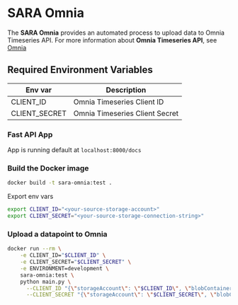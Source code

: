 # SARA Omnia

The **SARA Omnia** provides an automated process to upload data to Omnia Timeseries API. For more information about **Omnia Timeseries API**, see [Omnia](https://github.com/equinor/OmniaPlant)

## Required Environment Variables

| Env var       | Description                    |
| ------------- | ------------------------------ |
| CLIENT_ID     | Omnia Timeseries Client ID     |
| CLIENT_SECRET | Omnia Timeseries Client Secret |

### Fast API App

App is running default at `localhost:8000/docs`

### Build the Docker image

```bash
docker build -t sara-omnia:test .
```

Export env vars

```bash
export CLIENT_ID="<your-source-storage-account>"
export CLIENT_SECRET="<your-source-storage-connection-string>"
```

### Upload a datapoint to Omnia

```bash
docker run --rm \
    -e CLIENT_ID="$CLIENT_ID" \
    -e CLIENT_SECRET="$CLIENT_SECRET" \
    -e ENVIRONMENT=development \
    sara-omnia:test \
    python main.py \
      --CLIENT_ID "{\"storageAccount\": \"$CLIENT_ID\", \"blobContainer\": \"$BLOB_CONTAINER\", \"blobName\": \"apprentices.jpg\"}" \
      --CLIENT_SECRET "{\"storageAccount\": \"$CLIENT_SECRET\", \"blobContainer\": \"$BLOB_CONTAINER\", \"blobName\": \"apprentices.jpg\"}"
```
